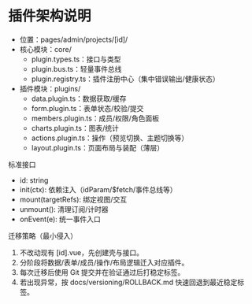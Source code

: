 # 插件架构说明

- 位置：pages/admin/projects/[id]/
- 核心模块：core/
  - plugin.types.ts：接口与类型
  - plugin.bus.ts：轻量事件总线
  - plugin.registry.ts：插件注册中心（集中错误输出/健康状态）
- 插件模块：plugins/
  - data.plugin.ts：数据获取/缓存
  - form.plugin.ts：表单状态/校验/提交
  - members.plugin.ts：成员/权限/角色面板
  - charts.plugin.ts：图表/统计
  - actions.plugin.ts：操作（预览切换、主题切换等）
  - layout.plugin.ts：页面布局与装配（薄层）

标准接口
- id: string
- init(ctx): 依赖注入（idParam/$fetch/事件总线等）
- mount(targetRefs): 绑定视图/交互
- unmount(): 清理订阅/计时器
- onEvent(e): 统一事件入口

迁移策略（最小侵入）
1. 不改动现有 [id].vue，先创建壳与接口。
2. 分阶段将数据/表单/成员/操作/布局逻辑迁入对应插件。
3. 每次迁移后使用 Git 提交并在验证通过后打稳定标签。
4. 若出现异常，按 docs/versioning/ROLLBACK.md 快速回退到最近稳定标签。